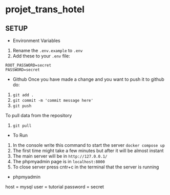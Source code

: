 # projet_trans_hotel

## SETUP

-   Environment Variables

1. Rename the `.env.example` to `.env`
2. Add these to your `.env` file:

```
ROOT_PASSWORD=secret
PASSWORD=secret
```

-   Github
    Once you have made a change and you want to push it to github do:

1. `git add .`
2. `git commit -m 'commit message here'`
3. `git push`

To pull data from the repository

1. `git pull`

-   To Run

1. In the console write this command to start the server `docker compose up`
2. The first time might take a few minutes but after it will be almost instant
3. The main server will be in `http://127.0.0.1/`
4. The phpmyadmin page is in `localhost:8000`
5. To close server press cntr+c in the terminal that the server is running

-   phpmyadmin

host = mysql
user = tutorial
password = secret
